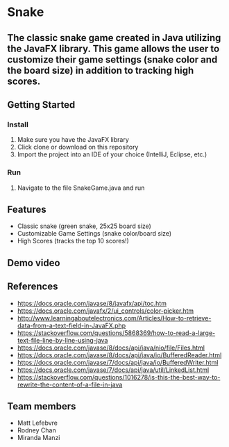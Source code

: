 # Snake
## The classic snake game created in Java utilizing the JavaFX library. This game allows the user to customize their game settings (snake color and the board size) in addition to tracking high scores.

## Getting Started 
### Install
1. Make sure you have the JavaFX library
2. Click clone or download on this repository
3. Import the project into an IDE of your choice (IntelliJ, Eclipse, etc.)
### Run 
1. Navigate to the file SnakeGame.java and run

## Features 
- Classic snake (green snake, 25x25 board size)
- Customizable Game Settings (snake color/board size)
- High Scores (tracks the top 10 scores!)

## Demo video 
<link here>

## References 
- https://docs.oracle.com/javase/8/javafx/api/toc.htm
- https://docs.oracle.com/javafx/2/ui_controls/color-picker.htm
- http://www.learningaboutelectronics.com/Articles/How-to-retrieve-data-from-a-text-field-in-JavaFX.php
- https://stackoverflow.com/questions/5868369/how-to-read-a-large-text-file-line-by-line-using-java
- https://docs.oracle.com/javase/8/docs/api/java/nio/file/Files.html
- https://docs.oracle.com/javase/8/docs/api/java/io/BufferedReader.html
- https://docs.oracle.com/javase/7/docs/api/java/io/BufferedWriter.html
- https://docs.oracle.com/javase/7/docs/api/java/util/LinkedList.html
- https://stackoverflow.com/questions/1016278/is-this-the-best-way-to-rewrite-the-content-of-a-file-in-java

## Team members
- Matt Lefebvre
- Rodney Chan
- Miranda Manzi
